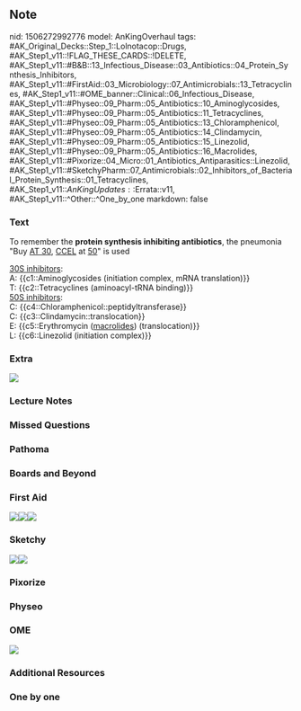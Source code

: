 ## Note
nid: 1506272992776
model: AnKingOverhaul
tags: #AK_Original_Decks::Step_1::Lolnotacop::Drugs, #AK_Step1_v11::!FLAG_THESE_CARDS::!DELETE, #AK_Step1_v11::#B&B::13_Infectious_Disease::03_Antibiotics::04_Protein_Synthesis_Inhibitors, #AK_Step1_v11::#FirstAid::03_Microbiology::07_Antimicrobials::13_Tetracyclines, #AK_Step1_v11::#OME_banner::Clinical::06_Infectious_Disease, #AK_Step1_v11::#Physeo::09_Pharm::05_Antibiotics::10_Aminoglycosides, #AK_Step1_v11::#Physeo::09_Pharm::05_Antibiotics::11_Tetracyclines, #AK_Step1_v11::#Physeo::09_Pharm::05_Antibiotics::13_Chloramphenicol, #AK_Step1_v11::#Physeo::09_Pharm::05_Antibiotics::14_Clindamycin, #AK_Step1_v11::#Physeo::09_Pharm::05_Antibiotics::15_Linezolid, #AK_Step1_v11::#Physeo::09_Pharm::05_Antibiotics::16_Macrolides, #AK_Step1_v11::#Pixorize::04_Micro::01_Antibiotics_Antiparasitics::Linezolid, #AK_Step1_v11::#SketchyPharm::07_Antimicrobials::02_Inhibitors_of_Bacterial_Protein_Synthesis::01_Tetracyclines, #AK_Step1_v11::$AnKingUpdates::$Errata::v11, #AK_Step1_v11::^Other::^One_by_one
markdown: false

### Text
To remember the <b>protein synthesis inhibiting antibiotics</b>,
the pneumonia "Buy <u>AT 30</u>, <u>CCEL</u> at <u>50</u>" is used
<div>
  <u>30S inhibitors</u>:
</div>
<div>
  A: {{c1::Aminoglycosides (initiation complex, mRNA translation)}}
</div>
<div>
  T: {{c2::Tetracyclines (aminoacyl-tRNA binding)}}
</div>
<div>
  <u>50S inhibitors</u>:
</div>
<div>
  C: {{c4::Chloramphenicol::peptidyltransferase}}
</div>
<div>
  C: {{c3::Clindamycin::translocation}}
</div>
<div>
  E: {{c5::Erythromycin (<u>macrolides</u>) (translocation)}}
</div>
<div>
  L: {{c6::Linezolid (initiation complex)}}
</div>

### Extra
<img src="paste-9311489098280.jpg">

### Lecture Notes


### Missed Questions


### Pathoma


### Boards and Beyond


### First Aid
<img src="paste-321710230339587.jpg"><img src=
"paste-392190643666947.jpg"><img src="paste-427198922096643.jpg">

### Sketchy
<img src=
"paste-3aedf78617da3e1928cb8c84cecf28f566015334.png"><img src=
"paste-8bf43d25e1e9c04bf5056d334b18ddb0003b73a0.png">

### Pixorize


### Physeo


### OME
<div class="ome-widget">
  <a href=
  "https://onlinemeded.org/spa/infectious-disease?ref=anki"><img src="_OME_AnkiFlashcards_Topic_6.png"></a>
</div>

### Additional Resources


### One by one

